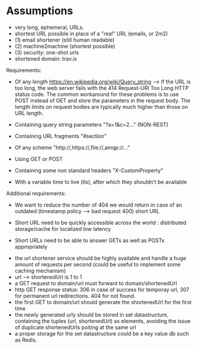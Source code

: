 # Assumptions

- very long, ephemeral, URLs.
- shortest URL possible in place of a "real" URL (emails, or 2m2)
- (1) email shortener (still human readable)
- (2) machine2machine (shortest possible)
- (3) security: one-shot urls
- shortened domain: trav.ix

Requirements:

* Of any length
    https://en.wikipedia.org/wiki/Query_string
    --> If the URL is too long, the web server fails with the 414 Request-URI Too Long HTTP status code.
    The common workaround for these problems is to use POST instead of GET and store the parameters in the request body. The length limits on request bodies are typically much higher than those on URL length.

* Containing query string parameters "?a=1&c=2..." (NON-REST)

* Containing URL fragments "#section"

* Of any scheme "http://,https://,file://,amqp://..."

* Using GET or POST

* Containing some non standard headers "X-CustomProperty"

* With a variable time to live (tls), after which they shouldn’t be available

Additional requirements:

* We want to reduce the number of 404 we would return in case of an outdated (timestamp policy --> bad request 400) short URL

* Short URL need to be quickly accessible across the world : distributed storage/cache for localized low latency

* Short URLs need to be able to answer GETs as well as POSTs appropriately


- the url shortener service should be highly available and handle a huge amount of requests per second (could be useful to implement some caching mechanism)
- url --> shortenedUrl is 1 to 1
- a GET request to domain/url must forward to domain/shortenedUrl
- http GET response status: 306 in case of success for temporay url, 307 for permanent url redirections. 404 for not found.
- the first GET to domain/url should generate the shortenedUrl for the first time
- the newly generated urly should be stored in set datastructure, containing the tuples (url, shortenedUrl) as elements, avoiding the issue of duplicate shortenedUrls poiting at the same url
- a proper storage for the set datastructure could be a key value db such as Redis.
